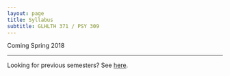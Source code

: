 ```yaml
---
layout: page
title: Syllabus 
subtitle: GLHLTH 371 / PSY 309
---
```


Coming Spring 2018

* * * 

Looking for previous semesters? See [here](https://drive.google.com/open?id=0Bxn_jkXZ1lxuY3JOZXZjcDNsQ2M).